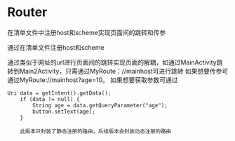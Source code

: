 # Router
在清单文件中注册host和scheme实现页面间的跳转和传参


通过在清单文件注册host和scheme
  <intent-filter>
                <data android:host="@string/app_main2activity_host"
                      android:scheme="@string/app_scheme"/>
                <action android:name="android.intent.action.VIEW"/>
                <category android:name="android.intent.category.BROWSABLE"/>
                <category android:name="android.intent.category.DEFAULT"/>
            </intent-filter>
  
 通过类似于网址的url进行页面间的跳转实现页面的解耦，如通过MainActivity跳转到Main2Activity，只需通过MyRoute：//mainhost可进行跳转
 如果想要传参可通过MyRoute://mainhost?age=10。
 如果想要获取参数可通过
 
    Uri data = getIntent().getData();
        if (data != null) {
            String age = data.getQueryParameter("age");
            button.setText(age);
        }
        
        此版本只封装了静态注册的路由，后续版本会封装动态注册的路由
